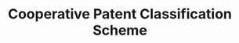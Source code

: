 ---
authors: collaboration between EPO and USPTO
description: CPC is the outcome of an ambitious harmonization effort to bring the
  best practices from the EPO and USPTO together. In fact, most U.S. patent documents
  are already classified in ECLA. The conversion from ECLA to CPC at the EPO will
  ensure IPC compliance and eliminate the need for the EPO to classify U.S. patent
  documents. At the USPTO, the conversion will provide an up-to date classification
  system that is internationally compatible.
documentation: https://www.cooperativepatentclassification.org/cpcSchemeAndDefinitions
last_edit: Fri, 01 Dec 2023 12:20:30 GMT
location: https://www.cooperativepatentclassification.org/about
related_projects: {}
shortname: cooperative_patent_classification
tags:
- classification
title: Cooperative Patent Classification Scheme
uuid: 3aa314f5-20eb-4e21-96e8-d1f28e8dd51c
---